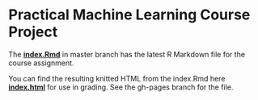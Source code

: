 # Practical Machine Learning Course Project

The [**index.Rmd**](https://github.com/jeff-phil/PredMachLearn_015/blob/master/index.Rmd) in master branch has the latest R Markdown file for the course assignment.

You can find the resulting knitted HTML from the index.Rmd here [**index.html**](https://jeff-phil.github.io/PredMachLearn_015/) for use in grading.  See the gh-pages branch for the file.

